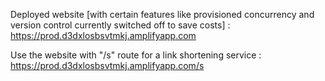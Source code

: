 Deployed website [with certain features like provisioned concurrency and version control currently switched off to save costs] : https://prod.d3dxlosbsvtmkj.amplifyapp.com

Use the website with "/s" route for a link shortening service : https://prod.d3dxlosbsvtmkj.amplifyapp.com/s
